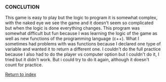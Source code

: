 ### CONCLUTION
This game is easy to play but the logic to program it is somewhat complex, with the naked eye we see the game and it doesn't seem so complicated but when the logic is done everything changes.
This program was somewhat difficult but fun because I was learning the logic of the game as well as new functions of the programming language (c++).
What I sometimes had problems with was functions because I declared one type of variable and wanted it to return a different one.
I couldn't do the full practice because I also had to do the player vs computer option but I couldn't do it, I tried but it didn't work. But i could try to do it again, although it doesn't count for practice.

[Return to index](https://github.com/UP210692/up210692_cpp/blob/main/U3/Readme.md)
